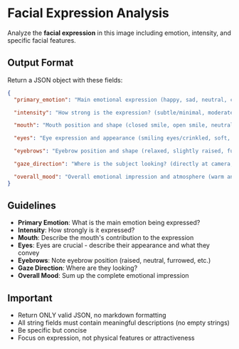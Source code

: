 # Facial Expression Analysis

Analyze the **facial expression** in this image including emotion, intensity, and specific facial features.

## Output Format

Return a JSON object with these fields:

```json
{
  "primary_emotion": "Main emotional expression (happy, sad, neutral, contemplative, confident, serious, playful, etc.)",

  "intensity": "How strong is the expression? (subtle/minimal, moderate, strong/intense)",

  "mouth": "Mouth position and shape (closed smile, open smile, neutral, slight upturn, pursed, relaxed, etc.)",

  "eyes": "Eye expression and appearance (smiling eyes/crinkled, soft, intense gaze, relaxed, wide, etc.)",

  "eyebrows": "Eyebrow position and shape (relaxed, slightly raised, furrowed, arched, neutral, etc.)",

  "gaze_direction": "Where is the subject looking? (directly at camera, off-camera left/right/up/down, downward, away, etc.)",

  "overall_mood": "Overall emotional impression and atmosphere (warm and approachable, mysterious and aloof, confident and assured, pensive, etc.)"
}
```

## Guidelines

- **Primary Emotion**: What is the main emotion being expressed?
- **Intensity**: How strongly is it expressed?
- **Mouth**: Describe the mouth's contribution to the expression
- **Eyes**: Eyes are crucial - describe their appearance and what they convey
- **Eyebrows**: Note eyebrow position (raised, neutral, furrowed, etc.)
- **Gaze Direction**: Where are they looking?
- **Overall Mood**: Sum up the complete emotional impression

## Important

- Return ONLY valid JSON, no markdown formatting
- All string fields must contain meaningful descriptions (no empty strings)
- Be specific but concise
- Focus on expression, not physical features or attractiveness

